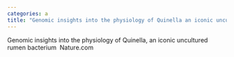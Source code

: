 ```yaml
---
categories: a
title: "Genomic insights into the physiology of Quinella an iconic uncultured rumen bacterium  Naturecom"
---
```

Genomic insights into the physiology of Quinella, an iconic uncultured rumen bacterium&nbsp;&nbsp;Nature.com